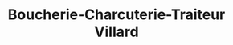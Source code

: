 ---
title: "Boucherie-Charcuterie-Traiteur Villard"
url: /saint-martin-en-haut/boucherie-charcuterie-traiteur-villard/
shop: Metzgerei
---